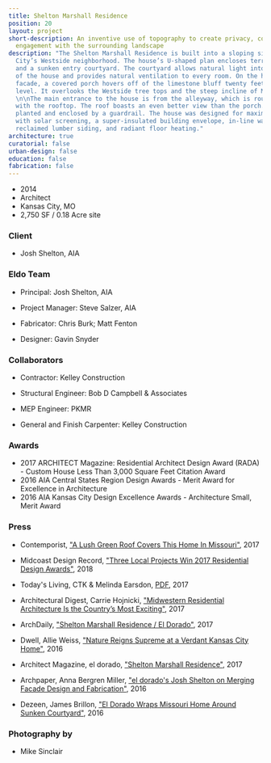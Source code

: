 ```yaml
---
title: Shelton Marshall Residence
position: 20
layout: project
short-description: An inventive use of topography to create privacy, containment and
  engagement with the surrounding landscape
description: "The Shelton Marshall Residence is built into a sloping site in Kansas
  City’s Westside neighborhood. The house’s U-shaped plan encloses terraced gardens
  and a sunken entry courtyard. The courtyard allows natural light into each wing
  of the house and provides natural ventilation to every room. On the house’s west
  facade, a covered porch hovers off of the limestone bluff twenty feet above street
  level. It overlooks the Westside tree tops and the steep incline of Madison Avenue.
  \n\nThe main entrance to the house is from the alleyway, which is roughly level
  with the rooftop. The roof boasts an even better view than the porch. It will be
  planted and enclosed by a guardrail. The house was designed for maximum energy efficiency
  with solar screening, a super-insulated building envelope, in-line water heating,
  reclaimed lumber siding, and radiant floor heating."
architecture: true
curatorial: false
urban-design: false
education: false
fabrication: false
---
```


- 2014
- Architect
- Kansas City, MO
- 2,750 SF / 0.18 Acre site

### Client
- Josh Shelton, AIA

### Eldo Team
- Principal: Josh Shelton, AIA

- Project Manager: Steve Salzer, AIA

- Fabricator: Chris Burk; Matt Fenton

- Designer: Gavin Snyder

### Collaborators
- Contractor: Kelley Construction

- Structural Engineer: Bob D Campbell & Associates

- MEP Engineer: PKMR

- General and Finish Carpenter: Kelley Construction

### Awards
- 2017 ARCHITECT Magazine: Residential Architect Design Award (RADA) - Custom House Less Than 3,000 Square Feet Citation Award
- 2016 AIA Central States Region Design Awards - Merit Award for Excellence in Architecture
- 2016 AIA Kansas City Design Excellence Awards - Architecture Small, Merit Award

### Press
- Contemporist, ["A Lush Green Roof Covers This Home In Missouri"](https://www.contemporist.com/green-roof-covers-home-in-missouri/ "A Lush Green Roof Covers This Home In Missouri"), 2017

- Midcoast Design Record, ["Three Local Projects Win 2017 Residential Design Awards"](http://www.midcoastrecord.com/kcresidential "Three Local Projects Win 2017 Residential Design Awards"), 2018

- Today's Living, CTK & Melinda Earsdon, [PDF](//assets.ctfassets.net/7ceafwpo4r5g/7mELfdKY8kSAwyvQGkImCi/25fb32092c007a3084d709f080234a86/201703_Todays_Living_Shelton_Residence.pdf "Download PDF: City Escape"), 2017

- Architectural Digest, Carrie Hojnicki, ["Midwestern Residential Architecture Is the Country’s Most Exciting"](https://www.architecturaldigest.com/gallery/midwestern-residential-architecture "Midwestern Residential Architecture Is the Country’s Most Exciting"), 2017

- ArchDaily, ["Shelton Marshall Residence / El Dorado"](https://www.archdaily.com/875662/shelton-marshall-residence-el-dorado "Shelton Marshall Residence / El Dorado"), 2017

- Dwell, Allie Weiss, ["Nature Reigns Supreme at a Verdant Kansas City Home"](https://www.dwell.com/article/nature-reigns-supreme-at-a-verdant-kansas-city-home-e783e3b3 "Nature Reigns Supreme at a Verdant Kansas City Home"), 2016

- Architect Magazine, el dorado, ["Shelton Marshall Residence"](https://www.architectmagazine.com/project-gallery/shelton-marshall-residence_o "Shelton Marshall Residence"), 2017

- Archpaper, Anna Bergren Miller, ["el dorado's Josh Shelton on Merging Facade Design and Fabrication"](https://archpaper.com/2016/07/el-dorado-josh-shelton-facade-design-fabrication/ "el dorado's Josh Shelton on Merging Facade Design and Fabrication"), 2016

- Dezeen, James Brillon, ["El Dorado Wraps Missouri Home Around Sunken Courtyard"](https://www.dezeen.com/2016/10/30/shelton-marshall-residence-sunken-courtyard-house-kansas-city-missouri-el-dorado/ "El Dorado Wraps Missouri Home Around Sunken Courtyard"), 2016

### Photography by
- Mike Sinclair
